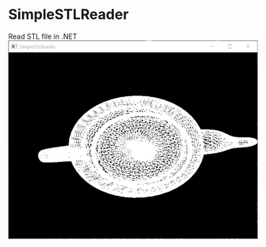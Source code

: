 # SimpleSTLReader
Read STL file in .NET
![sample.gif](https://github.com/Jay1127/SimpleSTLReader/blob/master/Resource/Sample.gif?raw=true)
